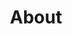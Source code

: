 ---
title: About
permalink: "/about/"
position: 0
Slideshow Images:
- "/uploads/RiotRI-Picture.jpg"
- "/uploads/RiotRI-Picture2.jpg"
- "/uploads/RiotRI-Picture4.jpg"
- "/uploads/RiotRI-Picture3.jpg"
layout: category
---